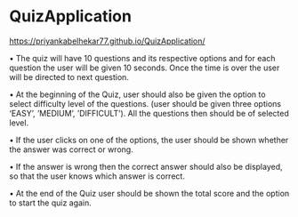 # QuizApplication
https://priyankabelhekar77.github.io/QuizApplication/

• The quiz will have 10 questions and its respective options and for each question the user will be given
10 seconds. Once the time is over the user will be directed to next question.


• At the beginning of the Quiz, user should also be given the option to select difficulty level of the
questions. (user should be given three options ‘EASY’, ’MEDIUM’, ’DIFFICULT’). All the questions then
should be of selected level.


• If the user clicks on one of the options, the user should be shown whether the answer was correct
or wrong.


• If the answer is wrong then the correct answer should also be displayed, so that the user knows
which answer is correct.


• At the end of the Quiz user should be shown the total score and the option to start the quiz again.
